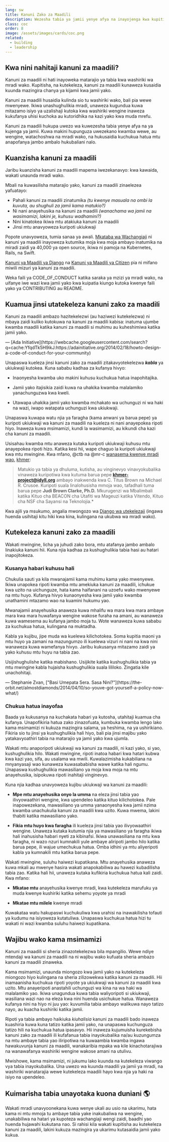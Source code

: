 ```yaml
---
lang: sw
title: Kanuni Zako za Maadili
description: Wezesha tabia ya jamii yenye afya na inayojenga kwa kupitisha na kutekeleza kanuni za maadili.
class: coc
order: 8
image: /assets/images/cards/coc.png
related:
  - building
  - leadership
---
```


## Kwa nini nahitaji kanuni za maadili?

Kanuni za maadili ni hati inayoweka matarajio ya tabia kwa washiriki wa mradi wako. Kupitisha, na kutekeleza, kanuni za maadili kunaweza kusaidia kuunda mazingira chanya ya kijamii kwa jamii yako.

Kanuni za maadili husaidia kulinda sio tu washiriki wako, bali pia wewe mwenyewe. Ikiwa unashughulikia mradi, unaweza kugundua kuwa mitazamo isiyo ya uzalishaji kutoka kwa washiriki wengine inaweza kukufanya uhisi kuchoka au kutoridhika na kazi yako kwa muda mrefu.

Kanuni za maadili hukupa uwezo wa kuwezesha tabia yenye afya na ya kujenga ya jamii. Kuwa makini hupunguza uwezekano kwamba wewe, au wengine, watachoshwa na mradi wako, na hukusaidia kuchukua hatua mtu anapofanya jambo ambalo hukubaliani nalo.

## Kuanzisha kanuni za maadili

Jaribu kuanzisha kanuni za maadili mapema iwezekanavyo: kwa kawaida, wakati unaunda mradi wako.

Mbali na kuwasilisha matarajio yako, kanuni za maadili zinaelezea yafuatayo:

* Pahali kanuni za maadili zinatumika _(tu kwenye masuala na ombi la kuvuta, au shughuli za jamii kama matukio?)_
* Ni nani anayehusika na kanuni za maadili _(wanachama wa jamii na wasimamizi, lakini je, kuhusu wadhamini?)_
* Nini kinatokea ikiwa mtu atakiuka kanuni za maadili
* Jinsi mtu anavyoweza kuripoti ukiukwaji

Popote unavyoweza, tumia sanaa ya awali. [Mkataba wa Wachangiaji](https://contributor-covenant.org/) ni kanuni ya maadili inayoweza kutumika moja kwa moja ambayo inatumika na miradi zaidi ya 40,000 ya open source, ikiwa ni pamoja na Kubernetes, Rails, na Swift.

[Kanuni ya Maadili ya Django](https://www.djangoproject.com/conduct/) na [Kanuni ya Maadili ya Citizen](https://web.archive.org/web/20200330154000/http://citizencodeofconduct.org/) pia ni mifano miwili mizuri ya kanuni za maadili.

Weka faili ya CODE_OF_CONDUCT katika saraka ya mzizi ya mradi wako, na uifanye iwe wazi kwa jamii yako kwa kuipatia kiungo kutoka kwenye faili yako ya CONTRIBUTING au README.

## Kuamua jinsi utatekeleza kanuni zako za maadili

<aside markdown="1" class="pquote">
  Kanuni za maadili ambazo hazitekelezwi (au haziwezi kutekelezwa) ni mbaya zaidi kuliko kutokuwa na kanuni za maadili kabisa: inatuma ujumbe kwamba maadili katika kanuni za maadili si muhimu au kuheshimiwa katika jamii yako.
  <p markdown="1" class="pquote-credit">
— [Ada Initiative](https://webcache.googleusercontent.com/search?q=cache:YfqdTk5H9ikJ:https://adainitiative.org/2014/02/18/howto-design-a-code-of-conduct-for-your-community)
  </p>
</aside>

Unapaswa kueleza jinsi kanuni zako za maadili zitakavyotekelezwa **_kabla_** ya ukiukwaji kutokea. Kuna sababu kadhaa za kufanya hivyo:

* Inaonyesha kwamba uko makini kuhusu kuchukua hatua inapohitajika.

* Jamii yako itajisikia zaidi kuwa na uhakika kwamba malalamiko yanachunguzwa kwa kweli.

* Utawapa uhakika jamii yako kwamba mchakato wa uchunguzi ni wa haki na wazi, iwapo watapata uchunguzi kwa ukiukwaji.

Unapaswa kuwapa watu njia ya faragha (kama anwani ya barua pepe) ya kuripoti ukiukwaji wa kanuni za maadili na kueleza ni nani anayepokea ripoti hiyo. Inaweza kuwa msimamizi, kundi la wasimamizi, au kikundi cha kazi cha kanuni za maadili.

Usisahau kwamba mtu anaweza kutaka kuripoti ukiukwaji kuhusu mtu anayepokea ripoti hizo. Katika kesi hii, wape chaguo la kuripoti ukiukwaji kwa mtu mwingine. Kwa mfano, @ctb na @mr-c [wanasema kwenye mradi wao](https://github.com/dib-lab/khmer/blob/HEAD/CODE_OF_CONDUCT.rst), [khmer](https://github.com/dib-lab/khmer):

> Matukio ya tabia ya dhuluma, kutisha, au vinginevyo vinavyokubalika vinaweza kuripotiwa kwa kutuma barua pepe **khmer-project@idyll.org** ambayo inakwenda kwa C. Titus Brown na Michael R. Crusoe. Kuripoti suala linalohusisha mmoja wao, tafadhali tuma barua pepe **Judi Brown Clarke, Ph.D.** Mkurugenzi wa Mbalimbali katika Kituo cha BEACON cha Utafiti wa Mageuzi katika Vitendo, Kituo cha NSF cha Sayansi na Teknolojia.\*

Kwa ajili ya msukumo, angalia mwongozo wa [Django wa utekelezaji](https://www.djangoproject.com/conduct/enforcement-manual/) (ingawa huenda usihitaji kitu hiki kwa kina, kulingana na ukubwa wa mradi wako).

## Kutekeleza kanuni zako za maadili

Wakati mwingine, licha ya juhudi zako bora, mtu atafanya jambo ambalo linakiuka kanuni hii. Kuna njia kadhaa za kushughulikia tabia hasi au hatari inapojitokeza.

### Kusanya habari kuhusu hali

Chukulia sauti ya kila mwanajamii kama muhimu kama yako mwenyewe. Ikiwa unapokea ripoti kwamba mtu amekiuka kanuni za maadili, ichukue kwa uzito na uichunguze, hata kama haifanani na uzoefu wako mwenyewe na mtu huyo. Kufanya hivyo kunaonyesha kwa jamii yako kwamba unathamini mtazamo wao na kuamini hukumu yao.

Mwanajamii anayehusika anaweza kuwa mhalifu wa mara kwa mara ambaye mara kwa mara huwafanya wengine wakose furaha na amani, au wanaweza kuwa wamesema au kufanya jambo moja tu. Wote wanaweza kuwa sababu za kuchukua hatua, kulingana na muktadha.

Kabla ya kujibu, jipe muda wa kuelewa kilichotokea. Soma kupitia maoni ya mtu huyo ya zamani na mazungumzo ili kuelewa vizuri ni nani na kwa nini wanaweza kuwa wamefanya hivyo. Jaribu kukusanya mitazamo zaidi ya yako kuhusu mtu huyu na tabia zao.

<aside markdown="1" class="pquote">
  Usijishughulishe katika mabishano. Usijikite katika kushughulikia tabia ya mtu mwingine kabla hujaisha kushughulikia suala lililoko. Zingatia kile unachohitaji.
  <p markdown="1" class="pquote-credit">
— Stephanie Zvan, ["Basi Umepata Sera. Sasa Nini?"](https://the-orbit.net/almostdiamonds/2014/04/10/so-youve-got-yourself-a-policy-now-what/)
  </p>
</aside>

### Chukua hatua inayofaa

Baada ya kukusanya na kuchakata habari ya kutosha, utahitaji kuamua cha kufanya. Unapofikiria hatua zako zinazofuata, kumbuka kwamba lengo lako kama msimamizi ni kukuza mazingira salama, ya heshima, na ya ushirikiano. Fikiria sio tu jinsi ya kushughulikia hali hiyo, bali pia jinsi majibu yako yatakavyoathiri tabia na matarajio ya jamii yako kwa ujumla.

Wakati mtu anaporipoti ukiukwaji wa kanuni za maadili, ni kazi yako, si yao, kushughulikia hilo. Wakati mwingine, ripoti inatoa habari kwa hatari kubwa kwa kazi yao, sifa, au usalama wa mwili. Kuwalazimisha kukabiliana na mnyanyasaji wao kunaweza kuwasababisha wawe katika hali ngumu. Unapaswa kushughulikia mawasiliano ya moja kwa moja na mtu anayehusika, isipokuwa ripoti inahitaji vinginevyo.

Kuna njia kadhaa unavyoweza kujibu ukiukwaji wa kanuni za maadili:

* **Mpe mtu anayehusika onyo la umma** na eleza jinsi tabia yao ilivyowaathiri wengine, kwa upendeleo katika kituo kilichotokea. Pale inapowezekana, mawasiliano ya umma yanaonyesha kwa jamii nzima kwamba unachukulia kanuni za maadili kwa uzito. Kuwa mwema, lakini thabiti katika mawasiliano yako.

* **Fikia mtu huyo kwa faragha** ili kueleza jinsi tabia yao ilivyowaathiri wengine. Unaweza kutaka kutumia njia ya mawasiliano ya faragha ikiwa hali inahusisha habari nyeti za kibinafsi. Ikiwa unawasiliana na mtu kwa faragha, ni wazo nzuri kumnakili yule ambaye aliripoti jambo hilo katika barua pepe, ili wajue umechukua hatua. Omba idhini ya mtu aliyeripoti kabla ya kumnakili mtu katika barua pepe.

Wakati mwingine, suluhu haiwezi kupatikana. Mtu anayehusika anaweza kuwa mkali au mwenye hasira wakati anapokabiliwa au hawezi kubadilisha tabia zao. Katika hali hii, unaweza kutaka kufikiria kuchukua hatua kali zaidi. Kwa mfano:

* **Mkatae mtu** anayehusika kwenye mradi, kwa kutekeleza marufuku ya muda kwenye kushiriki katika sehemu yoyote ya mradi

* **Mkatae mtu milele** kwenye mradi

Kuwakataa watu hakupaswi kuchukuliwa kwa urahisi na inawakilisha tofauti ya kudumu na isiyoweza kutatuliwa. Unapaswa kuchukua hatua hizi tu wakati ni wazi kwamba suluhu haiwezi kupatikana.

## Wajibu wako kama msimamizi

Kanuni za maadili si sheria zinazotekelezwa bila mpangilio. Wewe ndiye mtendaji wa kanuni za maadili na ni wajibu wako kufuata sheria ambazo kanuni za maadili zinaweka.

Kama msimamizi, unaunda miongozo kwa jamii yako na kutekeleza miongozo hiyo kulingana na sheria zilizowekwa katika kanuni za maadili. Hii inamaanisha kuchukua ripoti yoyote ya ukiukwaji wa kanuni za maadili kwa uzito. Mtu anayeripoti anastahili uchunguzi wa kina na wa haki wa malalamiko yao. Ikiwa unagundua kuwa tabia waliyoripoti si ukiukwaji, wasiliana wazi nao na eleza kwa nini huenda usichukue hatua. Wanaweza kufanya nini na hiyo ni juu yao: kuvumilia tabia ambayo walikuwa nayo tatizo nayo, au kuacha kushiriki katika jamii.

Ripoti ya tabia ambayo haikiuka _kiuhalisia_ kanuni za maadili bado inaweza kuashiria kuwa kuna tatizo katika jamii yako, na unapaswa kuchunguza tatizo hili na kuchukua hatua ipasavyo. Hii inaweza kujumuisha kurekebisha kanuni zako za maadili ili kufafanua tabia inayokubalika na/au kuzungumza na mtu ambaye tabia yao iliripotiwa na kuwaambia kwamba ingawa hawakuvunja kanuni za maadili, wanakaribia mpaka wa kile kinachotarajiwa na wanawafanya washiriki wengine wakose amani na utulivu.

Mwishowe, kama msimamizi, ni jukumu lako kuunda na kutekeleza viwango vya tabia inayokubalika. Una uwezo wa kuunda maadili ya jamii ya mradi, na washiriki wanatarajia wewe kutekeleza maadili hayo kwa njia ya haki na isiyo na upendeleo.

## Kuimarisha tabia unayotaka kuona duniani 🌎

Wakati mradi unavyoonekana kuwa wenye ukali au usio na ukarimu, hata kama ni mtu mmoja tu ambaye tabia yake inakubaliwa na wengine, unakabiliwa na hatari ya kupoteza wachangiaji wengi zaidi, baadhi yao huenda hujawahi kukutana nao. Si rahisi kila wakati kupitisha au kutekeleza kanuni za maadili, lakini kukuza mazingira ya ukarimu kutasaidia jamii yako kukua.
